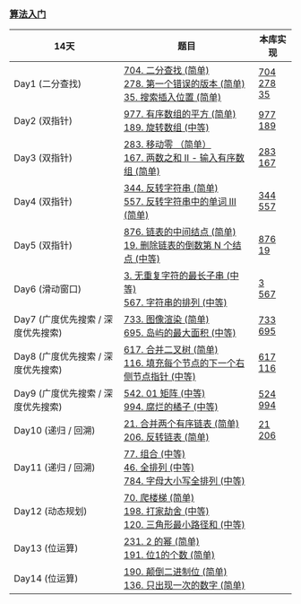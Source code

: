 ### [算法入门](https://leetcode-cn.com/study-plan/algorithms/?progress=55sqy0t)

| 14天                               | 题目                                                         | 本库实现                                                     |
| - | - | - |
| Day1 (二分查找)                    | [704. 二分查找 (简单) ](https://leetcode-cn.com/problems/binary-search/)<br />[278. 第一个错误的版本 (简单)](https://leetcode-cn.com/problems/first-bad-version/)<br />[35. 搜索插入位置 (简单)](https://leetcode-cn.com/problems/search-insert-position/) | [704](./01_704_Day20Plan.swift)<br />[278](./02_278_Day20Plan.swift)<br />[35](./03_35_Day20Plan.swift) |
| Day2 (双指针)                      | [977. 有序数组的平方 (简单)](https://leetcode-cn.com/problems/squares-of-a-sorted-array/)<br />[189. 旋转数组 (中等)](https://leetcode-cn.com/problems/rotate-array/) | [977](https://git.io/JuVzd)<br />[189](https://git.io/JuVgv) |
| Day3 (双指针)                      | [283. 移动零 （简单）](https://leetcode-cn.com/problems/move-zeroes/) <br />[167. 两数之和 II - 输入有序数组 (简单)](https://leetcode-cn.com/problems/two-sum-ii-input-array-is-sorted/) | [283](https://git.io/JuPiM)<br />[167](https://git.io/JuPih) |
| Day4 (双指针)                      | [344. 反转字符串 (简单)](https://leetcode-cn.com/problems/reverse-string/) <br />[557. 反转字符串中的单词 III (简单)](https://leetcode-cn.com/problems/reverse-words-in-a-string-iii/) | [344](https://github.com/devshiye/Leetcode-Swift/blob/main/Leetcode-Swift/LeetCode%E5%AE%98%E6%96%B9%E5%AD%A6%E4%B9%A0%E8%AE%A1%E5%88%92/20%E5%A4%A9%E3%80%8C%E7%AE%97%E6%B3%95%E3%80%8D%E5%88%B7%E9%A2%98%E8%AE%A1%E5%88%92/%E7%AE%97%E6%B3%95%E5%85%A5%E9%97%A8/08_344-Day20Plan.swift)<br />[557](https://github.com/devshiye/Leetcode-Swift/blob/main/Leetcode-Swift/LeetCode%E5%AE%98%E6%96%B9%E5%AD%A6%E4%B9%A0%E8%AE%A1%E5%88%92/20%E5%A4%A9%E3%80%8C%E7%AE%97%E6%B3%95%E3%80%8D%E5%88%B7%E9%A2%98%E8%AE%A1%E5%88%92/%E7%AE%97%E6%B3%95%E5%85%A5%E9%97%A8/09_557_Day20Plan.swift) |
| Day5 (双指针)                      | [876. 链表的中间结点 (简单)](https://leetcode-cn.com/problems/middle-of-the-linked-list/) <br />[19. 删除链表的倒数第 N 个结点 (中等)](https://leetcode-cn.com/problems/remove-nth-node-from-end-of-list/) | [876](https://github.com/devshiye/Leetcode-Swift/blob/main/Leetcode-Swift/LeetCode%E5%AE%98%E6%96%B9%E5%AD%A6%E4%B9%A0%E8%AE%A1%E5%88%92/20%E5%A4%A9%E3%80%8C%E7%AE%97%E6%B3%95%E3%80%8D%E5%88%B7%E9%A2%98%E8%AE%A1%E5%88%92/%E7%AE%97%E6%B3%95%E5%85%A5%E9%97%A8/10_876_Day20Plan.swift)<br />[19](https://github.com/devshiye/Leetcode-Swift/blob/main/Leetcode-Swift/LeetCode%E5%AE%98%E6%96%B9%E5%AD%A6%E4%B9%A0%E8%AE%A1%E5%88%92/20%E5%A4%A9%E3%80%8C%E7%AE%97%E6%B3%95%E3%80%8D%E5%88%B7%E9%A2%98%E8%AE%A1%E5%88%92/%E7%AE%97%E6%B3%95%E5%85%A5%E9%97%A8/11_19_Day20Plan.swift) |
| Day6 (滑动窗口)                    | [3. 无重复字符的最长子串 (中等)](https://leetcode-cn.com/problems/longest-substring-without-repeating-characters/) <br />[567. 字符串的排列 (中等)](https://leetcode-cn.com/problems/permutation-in-string/) | [3](https://github.com/devshiye/Leetcode-Swift/blob/main/Leetcode-Swift/LeetCode%E5%AE%98%E6%96%B9%E5%AD%A6%E4%B9%A0%E8%AE%A1%E5%88%92/20%E5%A4%A9%E3%80%8C%E7%AE%97%E6%B3%95%E3%80%8D%E5%88%B7%E9%A2%98%E8%AE%A1%E5%88%92/%E7%AE%97%E6%B3%95%E5%85%A5%E9%97%A8/12_3_Day20Plan.swift)<br />[567](https://github.com/devshiye/Leetcode-Swift/blob/main/Leetcode-Swift/LeetCode%E5%AE%98%E6%96%B9%E5%AD%A6%E4%B9%A0%E8%AE%A1%E5%88%92/20%E5%A4%A9%E3%80%8C%E7%AE%97%E6%B3%95%E3%80%8D%E5%88%B7%E9%A2%98%E8%AE%A1%E5%88%92/%E7%AE%97%E6%B3%95%E5%85%A5%E9%97%A8/13_567_Day20Plan.swift) |
| Day7 (广度优先搜索 / 深度优先搜索) | [733. 图像渲染 (简单)](https://leetcode-cn.com/problems/flood-fill/) <br />[695. 岛屿的最大面积 (中等)](https://leetcode-cn.com/problems/max-area-of-island/) | [733](https://github.com/devshiye/Leetcode-Swift/blob/main/Leetcode-Swift/LeetCode%E5%AE%98%E6%96%B9%E5%AD%A6%E4%B9%A0%E8%AE%A1%E5%88%92/20%E5%A4%A9%E3%80%8C%E7%AE%97%E6%B3%95%E3%80%8D%E5%88%B7%E9%A2%98%E8%AE%A1%E5%88%92/%E7%AE%97%E6%B3%95%E5%85%A5%E9%97%A8/14_733_Day20Plan.swift)<br />[695](https://github.com/devshiye/Leetcode-Swift/blob/main/Leetcode-Swift/LeetCode%E5%AE%98%E6%96%B9%E5%AD%A6%E4%B9%A0%E8%AE%A1%E5%88%92/20%E5%A4%A9%E3%80%8C%E7%AE%97%E6%B3%95%E3%80%8D%E5%88%B7%E9%A2%98%E8%AE%A1%E5%88%92/%E7%AE%97%E6%B3%95%E5%85%A5%E9%97%A8/15_695_Day20Plan.swift) |
| Day8 (广度优先搜索 / 深度优先搜索) | [617. 合并二叉树 (简单)](https://leetcode-cn.com/problems/merge-two-binary-trees/) <br />[116. 填充每个节点的下一个右侧节点指针 (中等)](https://leetcode-cn.com/problems/populating-next-right-pointers-in-each-node/) | [617](https://github.com/devshiye/Leetcode-Swift/blob/main/Leetcode-Swift/LeetCode%E5%AE%98%E6%96%B9%E5%AD%A6%E4%B9%A0%E8%AE%A1%E5%88%92/20%E5%A4%A9%E3%80%8C%E7%AE%97%E6%B3%95%E3%80%8D%E5%88%B7%E9%A2%98%E8%AE%A1%E5%88%92/%E7%AE%97%E6%B3%95%E5%85%A5%E9%97%A8/16_617_Day20Plan.swift)<br />[116](https://github.com/devshiye/Leetcode-Swift/blob/main/Leetcode-Swift/LeetCode%E5%AE%98%E6%96%B9%E5%AD%A6%E4%B9%A0%E8%AE%A1%E5%88%92/20%E5%A4%A9%E3%80%8C%E7%AE%97%E6%B3%95%E3%80%8D%E5%88%B7%E9%A2%98%E8%AE%A1%E5%88%92/%E7%AE%97%E6%B3%95%E5%85%A5%E9%97%A8/17_116_Day20Plan.swift) |
| Day9 (广度优先搜索 / 深度优先搜索) | [542. 01 矩阵 (中等)](https://leetcode-cn.com/problems/01-matrix/) <br />[994. 腐烂的橘子 (中等)](https://leetcode-cn.com/problems/rotting-oranges/) | [524](https://github.com/devshiye/Leetcode-Swift/blob/main/Leetcode-Swift/LeetCode%E5%AE%98%E6%96%B9%E5%AD%A6%E4%B9%A0%E8%AE%A1%E5%88%92/20%E5%A4%A9%E3%80%8C%E7%AE%97%E6%B3%95%E3%80%8D%E5%88%B7%E9%A2%98%E8%AE%A1%E5%88%92/%E7%AE%97%E6%B3%95%E5%85%A5%E9%97%A8/18_542_Day20Plan.swift)<br />[994](https://github.com/devshiye/Leetcode-Swift/blob/main/Leetcode-Swift/LeetCode%E5%AE%98%E6%96%B9%E5%AD%A6%E4%B9%A0%E8%AE%A1%E5%88%92/20%E5%A4%A9%E3%80%8C%E7%AE%97%E6%B3%95%E3%80%8D%E5%88%B7%E9%A2%98%E8%AE%A1%E5%88%92/%E7%AE%97%E6%B3%95%E5%85%A5%E9%97%A8/19_994_Day20Plan.swift) |
| Day10 (递归 / 回溯)                | [21. 合并两个有序链表 (简单)](https://leetcode-cn.com/problems/merge-two-sorted-lists/)<br />[206. 反转链表 (简单)](https://leetcode-cn.com/problems/reverse-linked-list/) | [21](https://github.com/devshiye/Leetcode-Swift/blob/main/Leetcode-Swift/LeetCode%E5%AE%98%E6%96%B9%E5%AD%A6%E4%B9%A0%E8%AE%A1%E5%88%92/20%E5%A4%A9%E3%80%8C%E7%AE%97%E6%B3%95%E3%80%8D%E5%88%B7%E9%A2%98%E8%AE%A1%E5%88%92/%E7%AE%97%E6%B3%95%E5%85%A5%E9%97%A8/20_21_Day20Plan.swift)<br />[206](https://github.com/devshiye/Leetcode-Swift/blob/main/Leetcode-Swift/LeetCode%E5%AE%98%E6%96%B9%E5%AD%A6%E4%B9%A0%E8%AE%A1%E5%88%92/20%E5%A4%A9%E3%80%8C%E7%AE%97%E6%B3%95%E3%80%8D%E5%88%B7%E9%A2%98%E8%AE%A1%E5%88%92/%E7%AE%97%E6%B3%95%E5%85%A5%E9%97%A8/21_206_Day20Plan.swift) |
| Day11 (递归 / 回溯)                | [77. 组合 (中等)](https://leetcode-cn.com/problems/combinations/)<br />[46. 全排列 (中等)](https://leetcode-cn.com/problems/permutations/) <br />[784. 字母大小写全排列 (中等)](https://leetcode-cn.com/problems/letter-case-permutation/) |                                                              |
| Day12 (动态规划)                   | [70. 爬楼梯 (简单)](https://leetcode-cn.com/problems/climbing-stairs/) <br />[198. 打家劫舍 (中等)](https://leetcode-cn.com/problems/house-robber/) <br />[120. 三角形最小路径和 (中等)](https://leetcode-cn.com/problems/triangle/) |                                                              |
| Day13 (位运算)                     | [231. 2 的幂 (简单)](https://leetcode-cn.com/problems/power-of-two/) <br />[191. 位1的个数 (简单)](https://leetcode-cn.com/problems/number-of-1-bits/) |                                                              |
| Day14 (位运算)                     | [190. 颠倒二进制位 (简单)](https://leetcode-cn.com/problems/reverse-bits/) <br />[136. 只出现一次的数字 (简单)](https://leetcode-cn.com/problems/single-number/) |    